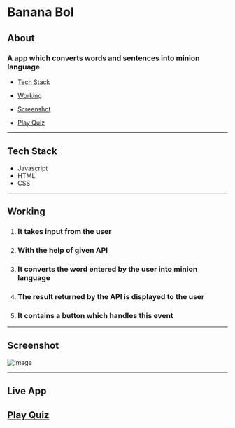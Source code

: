 # Banana Bol

 ## About

 ### A app which converts words and sentences into minion language


   - [Tech Stack](#tech-stack)
   - [Working](#working:)
   - [Screenshot](#screenshot)

 - [Play Quiz](#live-app)

---

 ## Tech Stack

 - Javascript
 - HTML
 - CSS


 ---

 ## Working

 1. ### It takes input from the user
 2. ### With the help of given API
 3. ### It converts the word entered by the user into minion language
 4. ### The result returned by the API is displayed to the user
 5. ### It contains a button which handles this event


 ----
 
 
 ## Screenshot
 
![image](https://user-images.githubusercontent.com/107259961/208875314-d5baab7e-63d9-4416-b7cd-d7f8ddea9c0a.png)

 ---

## Live App

## [Play Quiz](https://banana-bol.netlify.app)

